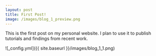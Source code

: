 ```yaml
---
layout: post
title: First Post!
image: /images/blog_1_preview.png
---
```


This is the first post on my personal website. I plan to use it to publish tutorials and findings from recent work.

![_config.yml]({{ site.baseurl }}/images/blog_1_1.png)
